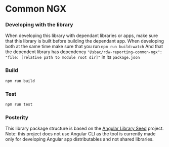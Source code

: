 # Common NGX

### Developing with the library
When developing this library with dependant libraries or apps, make sure that this library is built before building the dependant app.
When developing both at the same time make sure that you run `npm run build:watch`
And that the dependent library has dependency ```"@sbac/rdw-reporting-common-ngx": "file: [relative path to module root dir]"``` in its `package.json`

### Build
```bash
npm run build
```

### Test
```bash
npm run test
```

### Posterity
This library package structure is based on the [Angular Library Seed](https://github.com/trekhleb/angular-library-seed) project.
Note: this project does not use Angular CLI as the tool is currently made only for developing Angular app distributables and not shared libraries.
